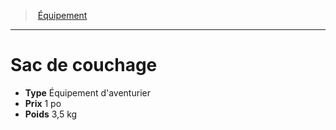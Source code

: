 ﻿---
!EquipmentItem
Type: Équipement d'aventurier
Price: 1 po
Weight: 3,5 kg
Id: equipment_hd.md#sac-de-couchage
ParentLink: equipment_hd.md#Équipement
Name: Sac de couchage
ParentName: Équipement
NameLevel: 1
Attributes:
  Name: Sac de couchage
  Markdown: >+
    # <!--Name-->Sac de couchage<!--/Name-->


    - **Type** <!--Type-->Équipement d'aventurier<!--/Type-->

    - **Prix** <!--Price-->1 po<!--/Price-->

    - **Poids** <!--Weight-->3,5 kg<!--/Weight-->

  Type: Équipement d'aventurier
  Price: 1 po
  Weight: 3,5 kg
AttributesDictionary: >+
  Name: Sac de couchage

  Markdown: >+

    # <!--Name-->Sac de couchage<!--/Name-->





    - **Type** <!--Type-->Équipement d'aventurier<!--/Type-->



    - **Prix** <!--Price-->1 po<!--/Price-->



    - **Poids** <!--Weight-->3,5 kg<!--/Weight-->



  Type: Équipement d'aventurier

  Price: 1 po

  Weight: 3,5 kg

---
> [Équipement](hd_equipment.md)

---

# Sac de couchage

- **Type** Équipement d'aventurier
- **Prix** 1 po
- **Poids** 3,5 kg

